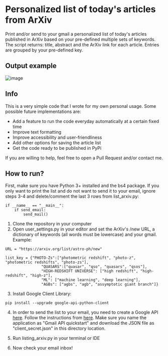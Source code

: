 # Personalized list of today's articles from ArXiv

Print and/or send to your gmail a personalized list of today's articles published in ArXiv based on your pre-defined multiple sets of keywords. The script returns: title, abstract and the ArXiv link for each article. Entries are grouped  by your pre-defined key. 

## Output example

![image](https://user-images.githubusercontent.com/14929100/148621148-e3df8602-8f0f-4da2-a9e5-f17244185c25.png)



## Info

This is a very simple code that I wrote for my own personal usage. Some possible future implementations are:

- Add a feature to run the code everyday automatically at a certain fixed time
- Improve text formatting 
- Improve accessibility and user-friendliness
- Add other options for saving the article list
- Get the code ready to be published in PyPi

If you are willing to help, feel free to open a Pull Request and/or contact me.


## How to run?

First, make sure you have Python 3+ installed and the bs4 package. If you only want to print the list and do not want to send it to your email, ignore steps 3-4 and delete/comment the last 3 rows from list_arxiv.py:

```
if __name__ == "__main__":
    if send_email:
        send_mail()
```

1. Clone the repository in your computer
2. Open user_settings.py in your editor and set the ArXiv's /new URL, a dictionary of keywords (all words must be lowercase) and your gmail. Example:

```
URL = "https://arxiv.org/list/astro-ph/new"

list_key = {"PHOTO-Zs":["photometric redshift", "photo-z", "photometric redshifts", "photo-zs"],
                "QUASARS":["quasar", "qso", "quasars", "qsos"],
                "HIGH-REDSHIFT UNIVERSE": ["high redshift", "high-redshift", "high-z"],
                "ML": ["machine learning", "deep learning"],
                "AGBs": ["agbs", "agb", "assymptotic giant branch"]}
```
3. Install Google Client Library:

```
pip install --upgrade google-api-python-client
```

4. In order to send the list to your email, you need to create a Google API [here](https://console.cloud.google.com/apis/enableflow?apiid=gmail&project=imposing-kite-247601). Follow the instructions from [here](https://mailtrap.io/blog/send-emails-with-gmail-api/). Make sure you name the application as "Gmail API quickstart" and download the JSON file as "client_secret.json" in this directory location. 

5. Run listing_arxiv.py in your terminal or IDE

6. Now check your email inbox!








